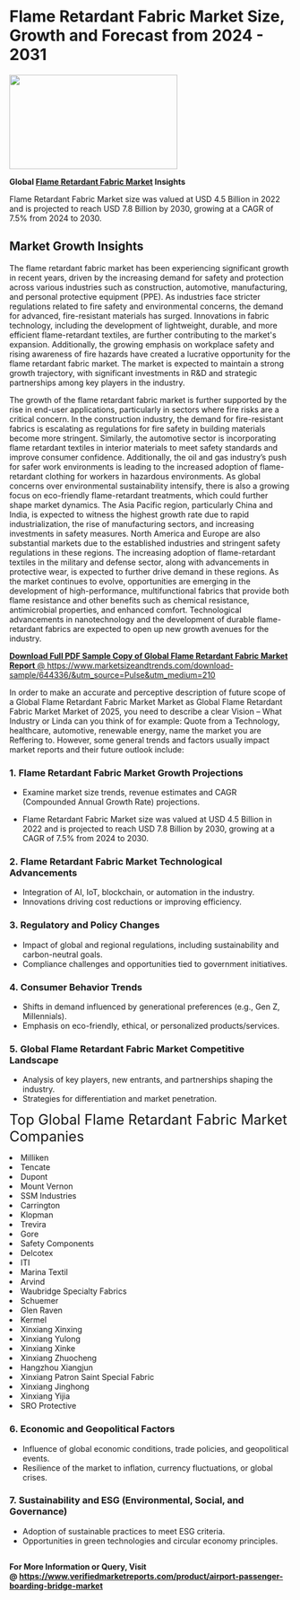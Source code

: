 <H1>Flame Retardant Fabric Market Size, Growth and Forecast from 2024 - 2031</H1><img class="aligncenter size-medium wp-image-584254" src="https://thirdeyenews.in/wp-content/uploads/2024/09/Global-Market-Research-300x168.jpeg" alt="" width="300" height="168" /><p><strong>Global&nbsp;<a href="https://www.marketsizeandtrends.com/download-sample/644336/&amp;utm_source=Pulse&amp;utm_medium=210">Flame Retardant Fabric Market</a> Insights</strong></p><p>Flame Retardant Fabric Market size was valued at USD 4.5 Billion in 2022 and is projected to reach USD 7.8 Billion by 2030, growing at a CAGR of 7.5% from 2024 to 2030.</p><p><h2>Market Growth Insights</h2> <p>The flame retardant fabric market has been experiencing significant growth in recent years, driven by the increasing demand for safety and protection across various industries such as construction, automotive, manufacturing, and personal protective equipment (PPE). As industries face stricter regulations related to fire safety and environmental concerns, the demand for advanced, fire-resistant materials has surged. Innovations in fabric technology, including the development of lightweight, durable, and more efficient flame-retardant textiles, are further contributing to the market's expansion. Additionally, the growing emphasis on workplace safety and rising awareness of fire hazards have created a lucrative opportunity for the flame retardant fabric market. The market is expected to maintain a strong growth trajectory, with significant investments in R&D and strategic partnerships among key players in the industry.</p> <p><a href="#"></a></p> <p>The growth of the flame retardant fabric market is further supported by the rise in end-user applications, particularly in sectors where fire risks are a critical concern. In the construction industry, the demand for fire-resistant fabrics is escalating as regulations for fire safety in building materials become more stringent. Similarly, the automotive sector is incorporating flame retardant textiles in interior materials to meet safety standards and improve consumer confidence. Additionally, the oil and gas industry’s push for safer work environments is leading to the increased adoption of flame-retardant clothing for workers in hazardous environments. As global concerns over environmental sustainability intensify, there is also a growing focus on eco-friendly flame-retardant treatments, which could further shape market dynamics. The Asia Pacific region, particularly China and India, is expected to witness the highest growth rate due to rapid industrialization, the rise of manufacturing sectors, and increasing investments in safety measures. North America and Europe are also substantial markets due to the established industries and stringent safety regulations in these regions. The increasing adoption of flame-retardant textiles in the military and defense sector, along with advancements in protective wear, is expected to further drive demand in these regions. As the market continues to evolve, opportunities are emerging in the development of high-performance, multifunctional fabrics that provide both flame resistance and other benefits such as chemical resistance, antimicrobial properties, and enhanced comfort. Technological advancements in nanotechnology and the development of durable flame-retardant fabrics are expected to open up new growth avenues for the industry. <p><a href="#"></p><p><span class=""><strong>Download Full PDF Sample Copy of Global Flame Retardant Fabric Market Report</strong> @ <a href="https://www.marketsizeandtrends.com/download-sample/644336/&amp;utm_source=Pulse&amp;utm_medium=210" target="_blank">https://www.marketsizeandtrends.com/download-sample/644336/&amp;utm_source=Pulse&amp;utm_medium=210</a></span></p><p>In order to make an accurate and perceptive description of future scope of a Global&nbsp;Flame Retardant Fabric Market Market as Global&nbsp;Flame Retardant Fabric Market Market of 2025, you need to describe a clear Vision &ndash; What Industry or Linda can you think of for example: Quote from a Technology, healthcare, automotive, renewable energy, name the market you are Reffering to. However, some general trends and factors usually impact market reports and their future outlook include:</p><h3>1.&nbsp;<strong>Flame Retardant Fabric Market Growth Projections</strong></h3><ul><li>Examine market size trends, revenue estimates and CAGR (Compounded Annual Growth Rate) projections.</li><li><p>Flame Retardant Fabric Market size was valued at USD 4.5 Billion in 2022 and is projected to reach USD 7.8 Billion by 2030, growing at a CAGR of 7.5% from 2024 to 2030.</p></li></ul><h3>2.&nbsp;<strong>Flame Retardant Fabric Market Technological Advancements</strong></h3><ul><li>Integration of AI, IoT, blockchain, or automation in the industry.</li><li>Innovations driving cost reductions or improving efficiency.</li></ul><h3>3.&nbsp;<strong>Regulatory and Policy Changes</strong></h3><ul><li>Impact of global and regional regulations, including sustainability and carbon-neutral goals.</li><li>Compliance challenges and opportunities tied to government initiatives.</li></ul><h3>4.&nbsp;<strong>Consumer Behavior Trends</strong></h3><ul><li>Shifts in demand influenced by generational preferences (e.g., Gen Z, Millennials).</li><li>Emphasis on eco-friendly, ethical, or personalized products/services.</li></ul><h3>5.&nbsp;<strong>Global Flame Retardant Fabric Market Competitive Landscape</strong></h3><ul><li>Analysis of key players, new entrants, and partnerships shaping the industry.</li><li>Strategies for differentiation and market penetration.</li></ul><p data-pm-slice="1 1 []"><span style="color: inherit; font-family: inherit; font-size: 25px;">Top Global Flame Retardant Fabric Market Companies</span></p><div class="" data-test-id=""><p><li> Milliken</li><li> Tencate</li><li> Dupont</li><li> Mount Vernon</li><li> SSM Industries</li><li> Carrington</li><li> Klopman</li><li> Trevira</li><li> Gore</li><li> Safety Components</li><li> Delcotex</li><li> ITI</li><li> Marina Textil</li><li> Arvind</li><li> Waubridge Specialty Fabrics</li><li> Schuemer</li><li> Glen Raven</li><li> Kermel</li><li> Xinxiang Xinxing</li><li> Xinxiang Yulong</li><li> Xinxiang Xinke</li><li> Xinxiang Zhuocheng</li><li> Hangzhou Xiangjun</li><li> Xinxiang Patron Saint Special Fabric</li><li> Xinxiang Jinghong</li><li> Xinxiang Yijia</li><li> SRO Protective</li></p></div><h3>6.&nbsp;<strong>Economic and Geopolitical Factors</strong></h3><ul><li>Influence of global economic conditions, trade policies, and geopolitical events.</li><li>Resilience of the market to inflation, currency fluctuations, or global crises.</li></ul><h3>7.&nbsp;<strong>Sustainability and ESG (Environmental, Social, and Governance)</strong></h3><ul><li>Adoption of sustainable practices to meet ESG criteria.</li><li>Opportunities in green technologies and circular economy principles.</li></ul><h2><strong style="font-size: 14px;">For More Information or Query, Visit @&nbsp;</strong><a style="background-color: #ffffff; font-size: 14px;" href="https://www.marketsizeandtrends.com/report/flame-retardant-fabric-market/" target="_blank">https://www.verifiedmarketreports.com/product/airport-passenger-boarding-bridge-market</a></h2>
